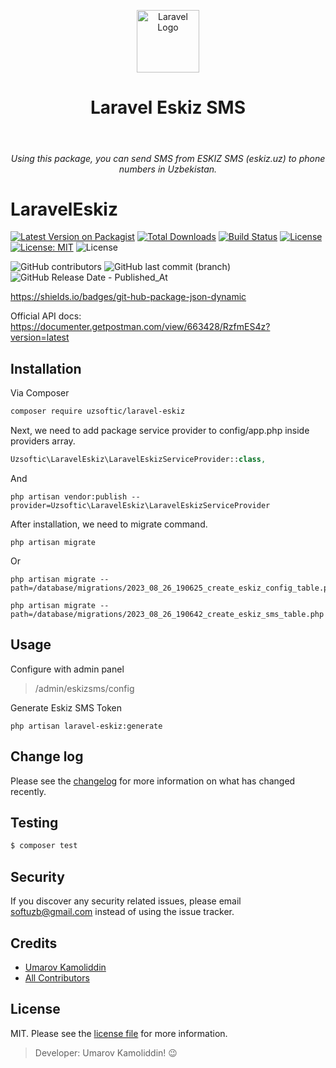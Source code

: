 <p align="center">
    <img src="https://raw.githubusercontent.com/laravel/art/master/logo-lockup/5%20SVG/2%20CMYK/1%20Full%20Color/laravel-logolockup-cmyk-red.svg" height="100px" alt="Laravel Logo">
    <h1 align="center">Laravel Eskiz SMS</h1>
    <br>
    <h6 align="center">Using this package, you can send SMS from ESKIZ SMS (eskiz.uz) to phone numbers in Uzbekistan.</h6>
</p>

# LaravelEskiz

[![Latest Version on Packagist][ico-version]][link-packagist]
[![Total Downloads][ico-downloads]][link-downloads]
[![Build Status][ico-travis]][link-travis]
[![License](https://poser.pugx.org/reliese/laravel/license)](https://packagist.org/packages/reliese/laravel)
[![License: MIT](https://img.shields.io/badge/License-MIT-yellow.svg)](https://opensource.org/licenses/MIT)
![License](https://img.shields.io/github/license/uzsoftic/laravel-eskiz?style=flat-square)

![GitHub contributors](https://img.shields.io/github/contributors/uzsoftic/laravel-eskiz)
![GitHub last commit (branch)](https://img.shields.io/github/last-commit/uzsoftic/laravel-eskiz/main)
![GitHub Release Date - Published_At](https://img.shields.io/github/release-date/uzsoftic/laravel-eskiz)

https://shields.io/badges/git-hub-package-json-dynamic


Official API docs: https://documenter.getpostman.com/view/663428/RzfmES4z?version=latest

## Installation

Via Composer

``` bash
composer require uzsoftic/laravel-eskiz
```

Next, we need to add package service provider to config/app.php inside providers array.

``` php
Uzsoftic\LaravelEskiz\LaravelEskizServiceProvider::class,
```
And

```shell
php artisan vendor:publish --provider=Uzsoftic\LaravelEskiz\LaravelEskizServiceProvider
```

After installation, we need to migrate command.
```shell
php artisan migrate
```
Or
```shell
php artisan migrate --path=/database/migrations/2023_08_26_190625_create_eskiz_config_table.php
```
```shell
php artisan migrate --path=/database/migrations/2023_08_26_190642_create_eskiz_sms_table.php
```

## Usage

Configure with admin panel
> /admin/eskizsms/config

Generate Eskiz SMS Token
```shell
php artisan laravel-eskiz:generate
```



## Change log

Please see the [changelog](changelog.md) for more information on what has changed recently.

## Testing

``` bash
$ composer test
```

## Security

If you discover any security related issues, please email softuzb@gmail.com instead of using the issue tracker.

## Credits

- [Umarov Kamoliddin][link-author]
- [All Contributors][link-contributors]

## License

MIT. Please see the [license file](license.md) for more information.

[ico-version]: https://img.shields.io/packagist/v/uzsoftic/laravel-eskiz.svg?style=flat-square
[ico-downloads]: https://img.shields.io/packagist/dt/uzsoftic/laravel-eskiz.svg?style=flat-square
[ico-travis]: https://img.shields.io/travis/uzsoftic/laravel-eskiz/master.svg?style=flat-square
[ico-styleci]: https://styleci.io/repos/12345678/shield

[link-packagist]: https://packagist.org/packages/uzsoftic/laravel-eskiz
[link-downloads]: https://packagist.org/packages/uzsoftic/laravel-eskiz
[link-travis]: https://travis-ci.org/uzsoftic/laravel-eskiz
[link-styleci]: https://styleci.io/repos/12345678
[link-author]: https://github.com/uzsoftic
[link-contributors]: ../../contributors

>  Developer: Umarov Kamoliddin! :wink:

